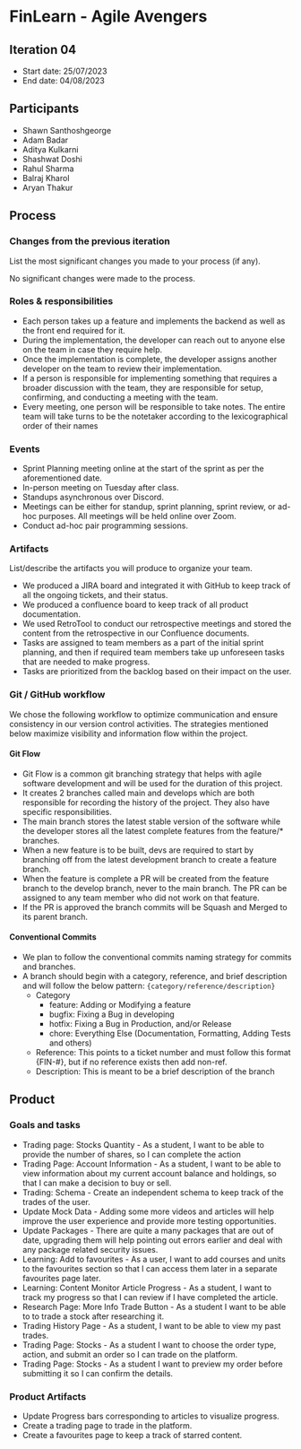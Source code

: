 # FinLearn - Agile Avengers

## Iteration 04

- Start date: 25/07/2023
- End date: 04/08/2023

## Participants

- Shawn Santhoshgeorge
- Adam Badar
- Aditya Kulkarni
- Shashwat Doshi
- Rahul Sharma
- Balraj Kharol
- Aryan Thakur

## Process

### Changes from the previous iteration

List the most significant changes you made to your process (if any).

No significant changes were made to the process.

### Roles & responsibilities

- Each person takes up a feature and implements the backend as well as the front end required for it.
- During the implementation, the developer can reach out to anyone else on the team in case they require help.
- Once the implementation is complete, the developer assigns another developer on the team to review their implementation.
- If a person is responsible for implementing something that requires a broader discussion with the team, they are responsible for setup, confirming, and conducting a meeting with the team.
- Every meeting, one person will be responsible to take notes. The entire team will take turns to be the notetaker according to the lexicographical order of their names

### Events

- Sprint Planning meeting online at the start of the sprint as per the aforementioned date.
- In-person meeting on Tuesday after class.
- Standups asynchronous over Discord.
- Meetings can be either for standup, sprint planning, sprint review, or ad-hoc purposes. All meetings will be held online over Zoom.
- Conduct ad-hoc pair programming sessions.

### Artifacts

List/describe the artifacts you will produce to organize your team.

- We produced a JIRA board and integrated it with GitHub to keep track of all the ongoing tickets, and their status.
- We produced a confluence board to keep track of all product documentation.
- We used RetroTool to conduct our retrospective meetings and stored the content from the retrospective in our Confluence documents.
- Tasks are assigned to team members as a part of the initial sprint planning, and then if required team members take up unforeseen tasks that are needed to make progress.
- Tasks are prioritized from the backlog based on their impact on the user.

### Git / GitHub workflow

We chose the following workflow to optimize communication and ensure
consistency in our version control activities. The strategies mentioned below
maximize visibility and information flow within the project.

#### Git Flow

- Git Flow is a common git branching strategy that helps with agile software
  development and will be used for the duration of this project.
- It creates 2 branches called main and develops which are both responsible for
  recording the history of the project. They also have specific responsibilities.
- The main branch stores the latest stable version of the software while
  the developer stores all the latest complete features from the feature/\* branches.
- When a new feature is to be built, devs are required to start by branching
  off from the latest development branch to create a feature branch.
- When the feature is complete a PR will be created from the feature branch
  to the develop branch, never to the main branch. The PR can be assigned to any
  team member who did not work on that feature.
- If the PR is approved the branch commits will be Squash and Merged to its
  parent branch.

#### Conventional Commits

- We plan to follow the conventional commits naming strategy for commits and
  branches.
- A branch should begin with a category, reference, and brief description and
  will follow the below pattern:
  `{category/reference/description}`
  - Category
    - feature: Adding or Modifying a feature
    - bugfix: Fixing a Bug in developing
    - hotfix: Fixing a Bug in Production, and/or Release
    - chore: Everything Else (Documentation, Formatting, Adding Tests and others)
  - Reference: This points to a ticket number and must follow this format
    {FIN-#}, but if no reference exists then add non-ref.
  - Description: This is meant to be a brief description of the branch

## Product

### Goals and tasks

- Trading page: Stocks Quantity - As a student, I want to be able to provide the number of shares, so I can complete the action
- Trading Page: Account Information - As a student, I want to be able to view information about my current account balance and holdings, so that I can make a decision to buy or sell.
- Trading: Schema - Create an independent schema to keep track of the trades of the user.
- Update Mock Data - Adding some more videos and articles will help improve the user experience and provide more testing opportunities.
- Update Packages - There are quite a many packages that are out of date, upgrading them will help pointing out errors earlier and deal with any package related security issues.
- Learning: Add to favourites - As a user, I want to add courses and units to the favourites section so that I can access them later in a separate favourites page later.
- Learning: Content Monitor Article Progress - As a student, I want to track my progress so that I can review if I have completed the article.
- Research Page: More Info Trade Button - As a student I want to be able to to trade a stock after researching it.
- Trading History Page - As a student, I want to be able to view my past trades.
- Trading Page: Stocks - As a student I want to choose the order type, action, and submit an order so I can trade on the platform.
- Trading Page: Stocks - As a student I want to preview my order before submitting it so I can confirm the details.

### Product Artifacts

- Update Progress bars corresponding to articles to visualize progress.
- Create a trading page to trade in the platform.
- Create a favourites page to keep a track of starred content.
